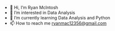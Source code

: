 - 👋 Hi, I’m Ryan McIntosh
- 👀 I’m interested in Data Analysis
- 🌱 I’m currently learning Data Analysis and Python
- 📫 How to reach me ryanmac12356@gmail.com
